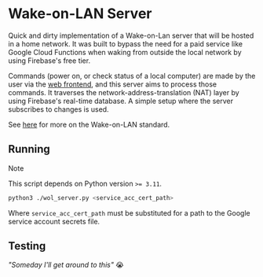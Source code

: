 # Wake-on-LAN Server

Quick and dirty implementation of a Wake-on-Lan server that will be hosted in a home network. It was built to bypass the need for a paid service like Google Cloud Functions when waking from outside the local network by using Firebase's free tier. 

Commands (power on, or check status of a local computer) are made by the user via the [web frontend](https://github.com/wjin-lee/mirus-remote), and this server aims to process those commands. It traverses the network-address-translation (NAT) layer by using Firebase's real-time database. A simple setup where the server subscribes to changes is used.

See [here](https://en.wikipedia.org/wiki/Wake-on-LAN) for more on the Wake-on-LAN standard.

## Running
> [!NOTE]
> This script depends on Python version `>= 3.11`.

```sh
python3 ./wol_server.py <service_acc_cert_path>
```
Where `service_acc_cert_path` must be substituted for a path to the Google service account secrets file.

## Testing
*"Someday I'll get around to this"* 😭

